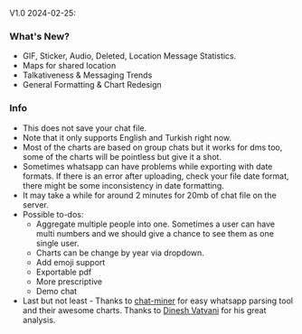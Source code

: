 
V1.0 2024-02-25:

### What's New?
- GIF, Sticker, Audio, Deleted, Location Message Statistics.
- Maps for shared location
- Talkativeness & Messaging Trends
- General Formatting & Chart Redesign

### Info
 - This does not save your chat file.
 - Note that it only supports English and Turkish right now.
 - Most of the charts are based on group chats but it works for dms too, 
 some of the charts will be pointless but give it a shot.
 - Sometimes whatsapp can have problems while exporting with date formats. 
 If there is an error after uploading, check your file date format, 
 there might be some inconsistency in date formatting. 
 - It may take a while for around 2 minutes for 20mb of chat file on the 
 server.
 - Possible to-dos:
    - Aggregate multiple people into one. Sometimes a user can have multi 
    numbers and we should give a chance to see them as one single user.
    - Charts can be change by year via dropdown.
    - Add emoji support
    - Exportable pdf
    - More prescriptive
    - Demo chat
 - Last but not least - Thanks to [chat-miner](
 https://github.com/joweich/chat-miner) for easy whatsapp parsing tool and 
 their awesome charts. Thanks to [Dinesh Vatvani](https://dvatvani.github.io/whatsapp-analysis.html) 
 for his great analysis.
